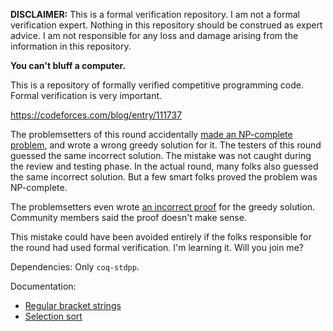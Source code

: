 **DISCLAIMER:** This is a formal verification repository. I am not a formal verification expert. Nothing in this repository should be construed as expert advice. I am not responsible for any loss and damage arising from the information in this repository.

**You can't bluff a computer.**

This is a repository of formally verified competitive programming code. Formal verification is very important.

https://codeforces.com/blog/entry/111737

The problemsetters of this round accidentally [made an NP-complete problem](https://web.archive.org/web/20230125221257/https://codeforces.com/contest/1780/problem/C), and wrote a wrong greedy solution for it. The testers of this round guessed the same incorrect solution. The mistake was not caught during the review and testing phase. In the actual round, many folks also guessed the same incorrect solution. But a few smart folks proved the problem was NP-complete.

The problemsetters even wrote [an incorrect proof](https://codeforces.com/blog/entry/111737?#comment-996084) for the greedy solution. Community members said the proof doesn't make sense.

This mistake could have been avoided entirely if the folks responsible for the round had used formal verification. I'm learning it. Will you join me?

Dependencies: Only `coq-stdpp`.

Documentation:

- [Regular bracket strings](docs/RegularBracketString.md)
- [Selection sort](docs/SelectionSort.md)
